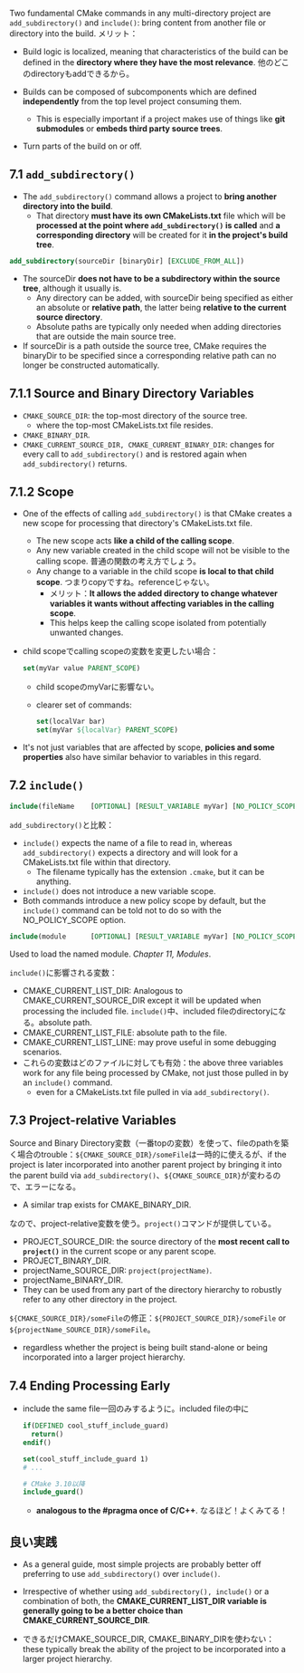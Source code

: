 Two fundamental CMake commands in any multi-directory project are `add_subdirectory()` and `include()`: bring content from another file or directory into the build. メリット：

- Build logic is localized, meaning that characteristics of the build can be defined in the **directory where they have the most relevance**. 他のどこのdirectoryもaddできるから。

- Builds can be composed of subcomponents which are defined **independently** from the top level project consuming them.
  - This is especially important if a project makes use of things like **git submodules** or **embeds third party source trees**.
- Turn parts of the build on or off.

## 7.1 `add_subdirectory()`

- The `add_subdirectory()` command allows a project to **bring another directory into the build**.
  - That directory **must have its own CMakeLists.txt** file which will be **processed at the point where `add_subdirectory()` is called** and **a corresponding directory** will be created for it **in the project's build tree**.

```cmake
add_subdirectory(sourceDir [binaryDir] [EXCLUDE_FROM_ALL])
```

- The sourceDir **does not have to be a subdirectory within the source tree**, although it usually is.
  - Any directory can be added, with sourceDir being specified as either an absolute or **relative path**, the latter being **relative to the current source directory**.
  - Absolute paths are typically only needed when adding directories that are outside the main source tree.
- If sourceDir is a path outside the source tree, CMake requires the binaryDir to be specified since a corresponding relative path can no longer be constructed automatically.

## 7.1.1 Source and Binary Directory Variables

- `CMAKE_SOURCE_DIR`: the top-most directory of the source tree.
  - where the top-most CMakeLists.txt file resides.
- `CMAKE_BINARY_DIR`.
- `CMAKE_CURRENT_SOURCE_DIR, CMAKE_CURRENT_BINARY_DIR`: changes for every call to `add_subdirectory()` and is restored again when `add_subdirectory()` returns.

## 7.1.2 Scope

- One of the effects of calling `add_subdirectory()` is that CMake creates a new scope for processing that directory's CMakeLists.txt file. 

  - The new scope acts **like a child of the calling scope**.
  - Any new variable created in the child scope will not be visible to the calling scope. 普通の関数の考え方でしょう。
  - Any change to a variable in the child scope **is local to that child scope**. つまりcopyですね。referenceじゃない。
    - メリット：**It allows the added directory to change whatever variables it wants without affecting variables in the calling scope**.
    - This helps keep the calling scope isolated from potentially unwanted changes.

- child scopeでcalling scopeの変数を変更したい場合：

  ```cmake
  set(myVar value PARENT_SCOPE)
  ```

  - child scopeのmyVarに影響ない。

  - clearer set of commands:

    ```cmake
    set(localVar bar)
    set(myVar ${localVar} PARENT_SCOPE)
    ```

- It's not just variables that are affected by scope, **policies and some properties** also have similar behavior to variables in this regard.

## 7.2 `include()`

```cmake
include(fileName 	[OPTIONAL] [RESULT_VARIABLE myVar] [NO_POLICY_SCOPE])
```

`add_subdirectory()`と比較：

- `include()` expects the name of a file to read in, whereas `add_subdirectory()` expects a directory and will look for a CMakeLists.txt file within that directory.
  - The filename typically has the extension `.cmake`, but it can be anything.
- `include()` does not introduce a new variable scope.
- Both commands introduce a new policy scope by default, but the `include()` command can be told not to do so with the NO_POLICY_SCOPE option.

```cmake
include(module 		[OPTIONAL] [RESULT_VARIABLE myVar] [NO_POLICY_SCOPE])
```

Used to load the named module. *Chapter 11, Modules*.

`include()`に影響される変数：

- CMAKE_CURRENT_LIST_DIR: Analogous to CMAKE_CURRENT_SOURCE_DIR except it will be updated when processing the included file. `include()`中、included fileのdirectoryになる。absolute path.
- CMAKE_CURRENT_LIST_FILE: absolute path to the file.
- CMAKE_CURRENT_LIST_LINE: may prove useful in some debugging scenarios.
- これらの変数はどのファイルに対しても有効：the above three variables work for any file being processed by CMake, not just those pulled in by an `include()` command.
  - even for a CMakeLists.txt file pulled in via `add_subdirectory()`.

## 7.3 Project-relative Variables

Source and Binary Directory変数（一番topの変数）を使って、fileのpathを築く場合のtrouble：`${CMAKE_SOURCE_DIR}/someFile`は一時的に使えるが、if the project is later incorporated into another parent project by bringing it into the parent build via `add_subdirectory()`、`${CMAKE_SOURCE_DIR}`が変わるので、エラーになる。

- A similar trap exists for CMAKE_BINARY_DIR.

なので、project-relative変数を使う。`project()`コマンドが提供している。

- PROJECT_SOURCE_DIR: the source directory of the **most recent call to `project()`** in the current scope or any parent scope.
- PROJECT_BINARY_DIR.
- projectName_SOURCE_DIR: `project(projectName)`.
- projectName_BINARY_DIR.
- They can be used from any part of the directory hierarchy to robustly refer to any other directory in the project.

`${CMAKE_SOURCE_DIR}/someFile`の修正：`${PROJECT_SOURCE_DIR}/someFile` or `${projectName_SOURCE_DIR}/someFile`。

- regardless whether the project is being built stand-alone or being incorporated into a larger project hierarchy.

## 7.4 Ending Processing Early

- include the same file一回のみするように。included fileの中に

  ```cmake
  if(DEFINED cool_stuff_include_guard)
  	return()
  endif()
  
  set(cool_stuff_include_guard 1)
  # ...
  ```

  ```cmake
  # CMake 3.10以降
  include_guard()
  ```

  - **analogous to the #pragma once of C/C++**. なるほど！よくみてる！

## 良い実践

- As a general guide, most simple projects are probably better off preferring to use `add_subdirectory()` over `include()`.

- Irrespective of whether using `add_subdirectory(), include()` or a combination of both, the **CMAKE_CURRENT_LIST_DIR variable is generally going to be a better choice than CMAKE_CURRENT_SOURCE_DIR**.
- できるだけCMAKE_SOURCE_DIR, CMAKE_BINARY_DIRを使わない：these typically break the ability of the project to be incorporated into a larger project hierarchy.